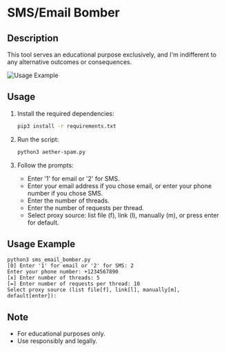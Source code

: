 
# SMS/Email Bomber

## Description
This tool serves an educational purpose exclusively, and I'm indifferent to any alternative outcomes or consequences.

![Usage Example](https://github.com/ZawwanZ/AETHER-SPAM/blob/main/Screenshot%20from%202024-03-14%2000-29-37.png)


## Usage
1. Install the required dependencies:
    ```bash
    pip3 install -r requirements.txt
    ```

2. Run the script:
    ```bash
    python3 aether-spam.py
    ```

3. Follow the prompts:
    - Enter '1' for email or '2' for SMS.
    - Enter your email address if you chose email, or enter your phone number if you chose SMS.
    - Enter the number of threads.
    - Enter the number of requests per thread.
    - Select proxy source: list file (f), link (l), manually (m), or press enter for default.

## Usage Example
```
python3 sms_email_bomber.py
[0] Enter '1' for email or '2' for SMS: 2
Enter your phone number: +1234567890
[x] Enter number of threads: 5
[=] Enter number of requests per thread: 10
Select proxy source (list file[f], link[l], manually[m], default[enter]):
```

## Note
- For educational purposes only.
- Use responsibly and legally.
